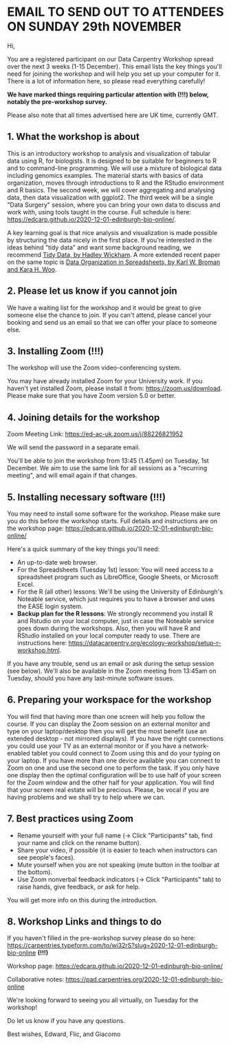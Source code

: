 # EMAIL TO SEND OUT TO ATTENDEES ON SUNDAY 29th NOVEMBER

Hi,

You are a registered participant on our Data Carpentry Workshop spread over the next 3 weeks (1-15 December). This email lists the key things you'll need for joining the workshop and will help you set up your computer for it. There is a lot of information here, so please read everything carefully!  

**We have marked things requiring particular attention with (!!!) below, notably the pre-workshop survey.**

Please also note that all times advertised here are UK time, currently GMT.

## 1. What the workshop is about

This is an introductory workshop to analysis and visualization of tabular data using R, for biologists.
It is designed to be suitable for beginners to R and to command-line programming.
We will use a mixture of biological data including genomics examples.
The material starts with basics of data organization, moves through introductions to R and the RStudio environment and R basics. 
The second week, we will cover aggregating and analysing data, then data visualization with ggplot2.
The third week will be a single "Data Surgery" session, where you can bring your own data to discuss and work with, using tools taught in the course.
Full schedule is here: https://edcarp.github.io/2020-12-01-edinburgh-bio-online/.

A key learning goal is that nice analysis and visualization is made possible by structuring the data nicely in the first place.
If you're interested in the ideas behind "tidy data" and want some background reading, we recommend [Tidy Data, by Hadley Wickham](https://www.jstatsoft.org/article/view/v059i10).
A more extended recent paper on the same topic is [Data Organization in Spreadsheets, by Karl W. Broman and Kara H. Woo](https://doi.org/10.1080/00031305.2017.1375989).

## 2. Please let us know if you cannot join

We have a waiting list for the workshop and it would be great to give someone else the chance to join. If you can't attend, please cancel your booking and send us an email so that we can offer your place to someone else.

## 3. Installing Zoom (!!!)

The workshop will use the Zoom video-conferencing system.

You may have already installed Zoom for your University work. If you haven't yet installed Zoom, please install it from: https://zoom.us/download. Please make sure that you have Zoom version 5.0 or better.

## 4. Joining details for the workshop

Zoom Meeting Link:
https://ed-ac-uk.zoom.us/j/88226821952

We will send the password in a separate email.

You'll be able to join the workshop from 13:45 (1.45pm) on Tuesday, 1st December. We aim to use the same link for all sessions as a "recurring meeting", and will email again if that changes.

## 5. Installing necessary software (!!!)

You may need to install some software for the workshop. Please make sure you do this before the workshop starts. Full details and instructions are on the workshop page: 
https://edcarp.github.io/2020-12-01-edinburgh-bio-online/

Here's a quick summary of the key things you'll need:
* An up-to-date web browser.
* For the Spreadsheets (Tuesday 1st) lesson: You will need access to a spreadsheet program such as LibreOffice, Google Sheets, or Microsoft Excel.
* For the R (all other) lessons: We'll be using the University of Edinburgh's Noteable service, which just requires you to have a browser and uses the EASE login system. 
* **Backup plan for the R lessons**: We strongly recommend you install R and Rstudio on your local computer, just in case the Noteable service goes down during the workshops. Also, then you will have R and RStudio installed on your local computer ready to use. There are instructions here: https://datacarpentry.org/ecology-workshop/setup-r-workshop.html.

If you have any trouble, send us an email or ask during the setup session (see below). We'll also be available in the Zoom meeting from 13:45am on Tuesday, should you have any last-minute software issues.

## 6. Preparing your workspace for the workshop

You will find that having more than one screen will help you follow the course. If you can display the Zoom session on an external monitor and type on your laptop/desktop then you will get the most benefit (use an extended desktop - not mirrored displays). If you have the right connections you could use your TV as an external monitor or if you have a network-enabled tablet you could connect to Zoom using this and do your typing on your laptop. If you have more than one device available you can connect to Zoom on one and use the second one to perform the task. If you only have one display then the optimal configuration will be to use half of your screen for the Zoom window and the other half for your application. You will find that your screen real estate will be precious. Please, be vocal if you are having problems and we shall try to help where we can.

## 7. Best practices using Zoom

* Rename yourself with your full name (→ Click "Participants" tab, find your name and click on the rename button).
* Share your video, if possible (it is easier to teach when instructors can see people's faces).
* Mute yourself when you are not speaking (mute button in the toolbar at the bottom).
* Use Zoom nonverbal feedback indicators (→ Click "Participants" tab) to raise hands, give feedback, or ask for help.

You will get more info on this during the introduction.

## 8. Workshop Links and things to do

If you haven't filled in the pre-workshop survey please do so here: 
https://carpentries.typeform.com/to/wi32rS?slug=2020-12-01-edinburgh-bio-online **(!!!)**

Workshop page:
https://edcarp.github.io/2020-12-01-edinburgh-bio-online/

Collaborative notes: 
https://pad.carpentries.org/2020-12-01-edinburgh-bio-online

We're looking forward to seeing you all virtually, on Tuesday for the workshop!

Do let us know if you have any questions.

Best wishes, 
Edward, Flic, and Giacomo

